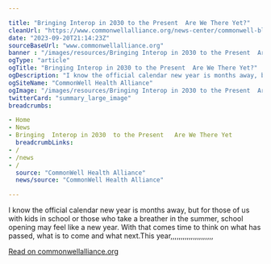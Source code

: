 ```yaml
---

title: "Bringing Interop in 2030 to the Present  Are We There Yet?"
cleanUrl: "https://www.commonwellalliance.org/news-center/commonwell-blog/bringing-interop-in-2030-to-the-present-are-we-there-yet/"
date: "2023-09-20T21:14:23Z"
sourceBaseUrl: "www.commonwellalliance.org"
banner : "/images/resources/Bringing Interop in 2030 to the Present  Are We There Yet.png"
ogType: "article"
ogTitle: "Bringing Interop in 2030 to the Present  Are We There Yet?"
ogDescription: "I know the official calendar new year is months away, but for those of us with kids in school or those who take a breather in the summer, school opening may feel like a new year. With that comes time to think on what has passed, what is to come and what next.This year,"
ogSiteName: "CommonWell Health Alliance"
ogImage: "/images/resources/Bringing Interop in 2030 to the Present  Are We There Yet.png"
twitterCard: "summary_large_image"
breadcrumbs:

- Home
- News
- Bringing  Interop in 2030  to the Present   Are We There Yet
  breadcrumbLinks:
- /
- /news
- /
  source: "CommonWell Health Alliance"
  news/source: "CommonWell Health Alliance"

---
```


I know the official calendar new year is months away, but for those of us with kids in school or those who take a breather in the summer, school opening may feel like a new year. With that comes time to think on what has passed, what is to come and what next.This year,,,,,,,,,,,,,,,,,,,,,

[Read on commonwellalliance.org](https://www.commonwellalliance.org/news-center/commonwell-blog/bringing-interop-in-2030-to-the-present-are-we-there-yet/)
